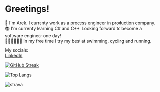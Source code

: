 # Greetings!

👋 I'm Arek. I currenty work as a process engineer in production company.  
📚 I'm currenty learning C# and C++. Looking forward to become a software engineer one day!  
🏊‍♀️🚴‍♂️🏃‍♂️ In my free time I try my best at swimming, cycling and running.  

My socials:  
[LinkedIn](https://www.linkedin.com/in/arekjg/)

<!---
arekjg/arekjg is a ✨ special ✨ repository because its `README.md` (this file) appears on your GitHub profile.
You can click the Preview link to take a look at your changes.
--->

<!---
![arekjg's GitHub stats](https://github-readme-stats.vercel.app/api?username=arekjg&count_private=true&theme=dark&hide=stars,prs,issues,contribs&card_width=350&custom_title=My%20Github%20Stats)
--->

[![GitHub Streak](https://streak-stats.demolab.com?user=arekjg&theme=dark&border_radius=5)](https://git.io/streak-stats)

[![Top Langs](https://github-readme-stats.vercel.app/api/top-langs/?username=arekjg&theme=dark&layout=compact&langs_count=10)](https://github.com/anuraghazra/github-readme-stats)

<!---
![alt text](https://img.icons8.com/color/48/000000/linkedin.png)
![alt text](https://img.icons8.com/ios/50/000000/github.png)
--->
![strava](https://user-images.githubusercontent.com/98057823/196920327-9b037edc-b9ef-4cf1-8868-7f59b257c614.png)
